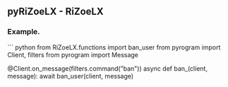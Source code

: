 <h2> pyRiZoeLX - RiZoeLX </h2>

<h3> Example. </h3>
``` python
from RiZoeLX.functions import ban_user
from pyrogram import Client, filters 
from pyrogram import Message


@Client.on_message(filters.command("ban"))
async def ban_(client, message):
   await ban_user(client, message)
```

